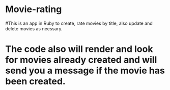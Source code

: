 # Movie-rating
#This is an app in Ruby to create, rate movies by title, also update and delete movies as neessary.
# The code also will render and look for movies already created and will send you a message if the movie has been created.

